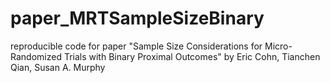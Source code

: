 # paper_MRTSampleSizeBinary
reproducible code for paper "Sample Size Considerations for Micro-Randomized Trials with Binary Proximal Outcomes" by Eric Cohn, Tianchen Qian, Susan A. Murphy
